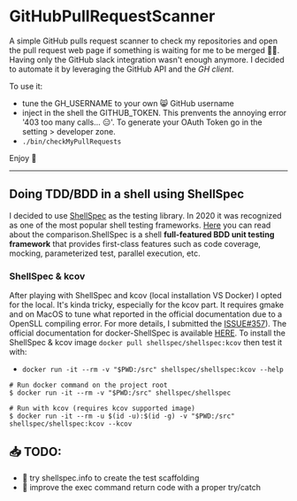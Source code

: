 # GitHubPullRequestScanner

A simple GitHub pulls request scanner to check my repositories and open the pull request web page if something is waiting for me to be merged 🕵🏻.
Having only the GitHub slack integration wasn't enough anymore. I decided to automate it by leveraging the GitHub API and the *GH client*.

To use it:

- tune the GH_USERNAME to your own 😸 GitHub username
- inject in the shell the GITHUB_TOKEN. This prenvents the annoying error '403 too many calls... 😑'. To generate your OAuth Token go in the setting > developer zone.
- `./bin/checkMyPullRequests`
  
Enjoy 🥳

---

## Doing TDD/BDD in a shell using ShellSpec

I decided to use [ShellSpec](https://shellspec.info/) as the testing library. In 2020 it was recognized as one of the most popular shell testing frameworks. [Here](https://github.com/dodie/testing-in-bash) you can read about the comparison.ShellSpec is a shell **full-featured BDD unit testing framework** that provides first-class features such as code coverage, mocking, parameterized test, parallel execution, etc.

### ShellSpec & kcov

After playing with ShellSpec and kcov (local installation VS Docker) I opted for the local. It's kinda tricky, especially for the kcov part. It requires gmake and on MacOS to tune what reported in the official documentation due to a OpenSLL compiling error. For more details, I submitted the [ISSUE#357](https://github.com/SimonKagstrom/kcov/issues/357)).
The official documentation for docker-ShellSpec is available [HERE](https://github.com/shellspec/shellspec/blob/master/docs/docker.md). To install the ShellSpec & kcov image `docker pull shellspec/shellspec:kcov` then test it with:
- `docker run -it --rm -v "$PWD:/src" shellspec/shellspec:kcov --help`

``` console
# Run docker command on the project root
$ docker run -it --rm -v "$PWD:/src" shellspec/shellspec

# Run with kcov (requires kcov supported image)
$ docker run -it --rm -u $(id -u):$(id -g) -v "$PWD:/src" shellspec/shellspec:kcov --kcov
```


## 📥 TODO:

- 📌 try shellspec.info to create the test scaffolding
- 📌 improve the exec command return code with a proper try/catch
